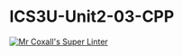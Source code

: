 # ICS3U-Unit2-03-CPP

[![Mr Coxall's Super Linter](https://github.com/venika-sem/ICS3U-Unit2-03-CPP/workflows/Mr%20Coxall's%20Super%20Linter/badge.svg)](https://github.com/venika-sem/ICS3U-Unit2-03-CPP/actions/)
